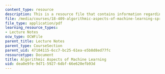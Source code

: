 ```yaml
---
content_type: resource
description: This is a resource file that contains information regarding chapter 2.
file: /media/courses/18-409-algorithmic-aspects-of-machine-learning-spring-2015/dea0e9fe9d7159276dbf66e620efb93d_MIT18_409S15_chapp2.pdf
file_type: application/pdf
learning_resource_types:
- Lecture Notes
ocw_type: OCWFile
parent_title: Lecture Notes
parent_type: CourseSection
parent_uid: 47104115-6cc7-bc25-61ea-e5b8d8ed77fc
resourcetype: Document
title: Algorithmic Aspects of Machine Learning
uid: dea0e9fe-9d71-5927-6dbf-66e620efb93d
---
```

